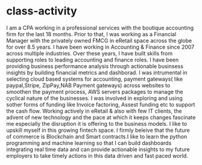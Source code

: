 # class-activity 
I am a CPA working in a professional services with the boutique accounting firm for the last 18 months. Prior to that, I was working as a Financial Manager with the privately owned FMCG in eRetail space across the globe for over 8.5 years. I have been working in Accounting & Finance  since 2007 across multiple industries. Over these years, I have built skills from supporting roles to leading accounting and finance roles. I have been providing business performance analysis through actionable businsess insights by building financial metrics and dashborad. I was intrumental in selecting cloud based systems for accounting, payment gateways( like paypal,Stripe, ZipPay,NAB Payment gateways) across websites to smoothen the payment process, AWS servers packages to manage the cyclical nature of the businesses. I was involved in exploring and using sother forms of funding like Invoice factoring, Assest funding etc to support the cash flow.
Working actively in eRetail & also with few IT clients, the advent of new technology and the pace at which it keeps changes fascinate me especially the disruption it is offering to the business models. I like to upskill myself in this growing fintech space. I firmly beleive that the future of commerce is Blockchain and Smart contracts.I like to learn the python programming and machine learning so that I can build dashboards integrating real time data and can provide actionable insights to my future employers to take timely actions in this data driven  and fast paced world.
